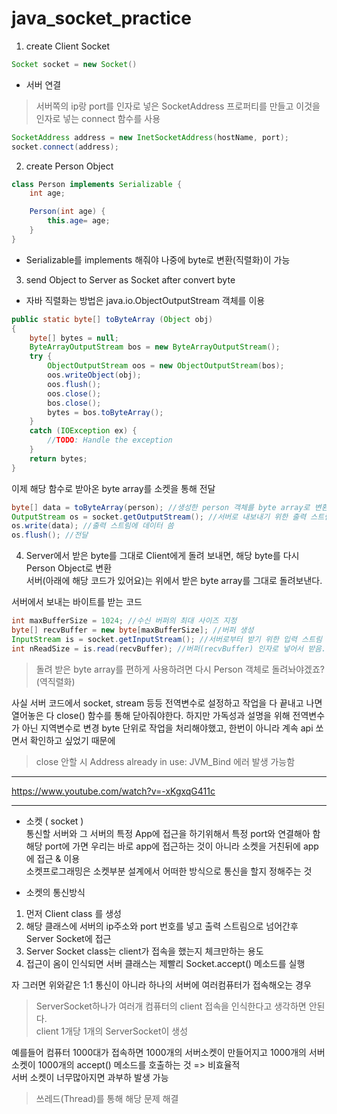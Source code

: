 # java_socket_practice
1. create Client Socket  

```java
Socket socket = new Socket()
```  
* 서버 연결  
> 서버쪽의 ip랑 port를 인자로 넣은 SocketAddress 프로퍼티를 만들고 이것을 인자로 넣는 connect 함수를 사용  
 
```java
SocketAddress address = new InetSocketAddress(hostName, port);
socket.connect(address);
```  
  
  
2. create Person Object
```java
class Person implements Serializable {
    int age;

    Person(int age) {
        this.age= age;
    }
}
```
- Serializable를 implements 해줘야 나중에 byte로 변환(직렬화)이 가능
  
  
3. send Object to Server as Socket after convert byte  
 - 자바 직렬화는 방법은 java.io.ObjectOutputStream 객체를 이용  

```java
public static byte[] toByteArray (Object obj)
{
    byte[] bytes = null;
    ByteArrayOutputStream bos = new ByteArrayOutputStream();
    try {
        ObjectOutputStream oos = new ObjectOutputStream(bos);
        oos.writeObject(obj);
        oos.flush();
        oos.close();
        bos.close();
        bytes = bos.toByteArray();
    }
    catch (IOException ex) {
        //TODO: Handle the exception
    }
    return bytes;
}
```  
이제 해당 함수로 받아온 byte array를 소켓을 통해 전달  
```java
byte[] data = toByteArray(person); //생성한 person 객체를 byte array로 변환
OutputStream os = socket.getOutputStream(); //서버로 내보내기 위한 출력 스트림 뚫음
os.write(data); //출력 스트림에 데이터 씀
os.flush(); //전달
```  
  
  
4. Server에서 받은 byte를 그대로 Client에게 돌려 보내면, 해당 byte를 다시 Person Object로 변환  
서버(아래에 해당 코드가 있어요)는 위에서 받은 byte array를 그대로 돌려보낸다.  
  
서버에서 보내는 바이트를 받는 코드
```java
int maxBufferSize = 1024; //수신 버퍼의 최대 사이즈 지정
byte[] recvBuffer = new byte[maxBufferSize]; //버퍼 생성
InputStream is = socket.getInputStream(); //서버로부터 받기 위한 입력 스트림 뚫음
int nReadSize = is.read(recvBuffer); //버퍼(recvBuffer) 인자로 넣어서 받음. 반환 값은 받아온 size
```
> 돌려 받은 byte array를 편하게 사용하려면 다시 Person 객체로 돌려놔야겠죠?(역직렬화)

사실 서버 코드에서 socket, stream 등등 전역변수로 설정하고 작업을 다 끝내고 나면열어놓은 다 close() 함수를 통해 닫아줘야한다.
하지만 가독성과 설명을 위해 전역변수가 아닌 지역변수로 변경
byte 단위로 작업을 처리해야했고, 한번이 아니라 계속 api 쏘면서 확인하고 싶었기 때문에

> close 안할 시 Address already in use: JVM_Bind 에러 발생 가능함
  

---

https://www.youtube.com/watch?v=-xKgxqG411c

  
  
---
  
- 소켓 ( socket )  
통신할 서버와 그 서버의 특정 App에 접근을 하기위해서 특정 port와 연결해아 함   
해당 port에 가면 우리는 바로 app에 접근하는 것이 아니라 소켓을 거친뒤에 app에 접근 & 이용  
소켓프로그래밍은 소켓부분 설계에서 어떠한 방식으로 통신을 할지 정해주는 것   
  
- 소켓의 통신방식  
1. 먼저 Client class 를 생성
2. 해당 클래스에 서버의 ip주소와 port 번호를 넣고 출력 스트림으로 넘어간후 Server Socket에 접근
3. Server Socket class는 client가 접속을 했는지 체크만하는 용도
4. 접근이 옴이 인식되면 서버 클래스는 제빨리 Socket.accept() 메소드를 실행
  
자 그러면 위와같은 1:1 통신이 아니라 하나의 서버에 여러컴퓨터가 접속해오는 경우  
> ServerSocket하나가 여러개 컴퓨터의 client 접속을 인식한다고 생각하면 안된다.  
> client 1개당 1개의 ServerSocket이 생성  
   
예를들어 컴퓨터 1000대가 접속하면 1000개의 서버소켓이 만들어지고 1000개의 서버소켓이 1000개의 accept() 메소드를 호출하는 것 => 비효율적  
서버 소켓이 너무많아지면 과부하 발생 가능
> 쓰레드(Thread)를 통해 해당 문제 해결  
